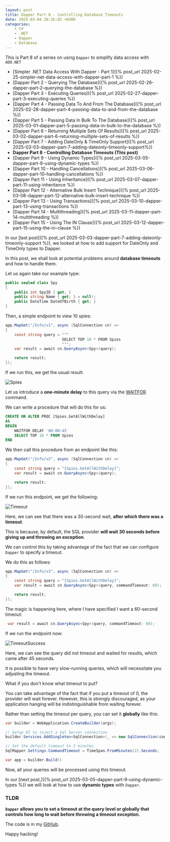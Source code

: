 ```yaml
---
layout: post
title: Dapper Part 8 - Controlling Database Timeouts
date: 2025-03-04 20:26:02 +0300
categories:
    - C#
    - .NET
    - Dapper
    - Database
---
```

This is Part 8 of a series on using `Dapper` to simplify data access with `ADO.NET`

* [Simpler .NET Data Access With Dapper - Part 1]({% post_url 2025-02-25-simpler-net-data-access-with-dapper-part-1 %})
* [Dapper Part 2 - Querying The Database]({% post_url 2025-02-26-dapper-part-2-querying-the-database %})
* [Dapper Part 3 - Executing Queries]({% post_url 2025-02-27-dapper-part-3-executing-queries %})
* [Dapper Part 4 - Passing Data To And From The Database]({% post_url 2025-02-28-dapper-part-4-passing-data-to-and-from-the-database %})
* [Dapper Part 5 - Passing Data In Bulk To The Database]({% post_url 2025-03-01-dapper-part-5-passing-data-in-bulk-to-the-database %})
* [Dapper Part 6 - Returning Multiple Sets Of Results]({% post_url 2025-03-02-dapper-part-6-returning-multiple-sets-of-results %})
* [Dapper Part 7 - Adding DateOnly & TimeOnly Support]({% post_url 2025-03-03-dapper-part-7-adding-dateonly-timeonly-support%})
* **Dapper Part 8 - Controlling Database Timeouts (This post)**
* [Dapper Part 9 - Using Dynamic Types]({% post_url 2025-03-05-dapper-part-9-using-dynamic-types %})
* [Dapper Part 10 - Handling Cancellations]({% post_url 2025-03-06-dapper-part-10-handling-cancellations %})
* [Dapper Part 11 - Using Inheritance]({% post_url 2025-03-07-dapper-part-11-using-inheritance %})
* [Dapper Part 12 - Alternative Bulk Insert Technique]({% post_url 2025-03-08-dapper-part-12-alternative-bulk-insert-technique %})
* [Dapper Part 13 - Using Transactions]({% post_url 2025-03-10-dapper-part-13-using-transactions %})
* [Dapper Part 14 - Multithreading]({% post_url 2025-03-11-dapper-part-14-multithreading %})
* [Dapper Part 15 - Using The IN Clause]({% post_url 2025-03-12-dapper-part-15-using-the-in-clause %})

In our [last post]({% post_url 2025-03-03-dapper-part-7-adding-dateonly-timeonly-support %}), we looked at how to add support for DateOnly and TimeOnly types to Dapper.

In this post, we shall look at potential problems around **database timeouts** and how to handle them.

Let us again take our example type:

```c#
public sealed class Spy
{
    public int SpyID { get; }
    public string Name { get; } = null!;
    public DateTime DateOfBirth { get; }
}
```

Then, a simple endpoint to view 10 spies:

```c#
app.MapGet("/Info/v1", async (SqlConnection cn) =>
{
    const string query = """
                         SELECT TOP 10 * FROM Spies
                         """;
    var result = await cn.QueryAsync<Spy>(query);

    return result;
});
```

If we run this, we get the usual result:

![Spies](../images/2025/03/Spies.png)

Let us introduce a **one-minute delay** to this query via the [WAITFOR](https://learn.microsoft.com/en-us/sql/t-sql/language-elements/waitfor-transact-sql?view=sql-server-ver16) command.

We can write a procedure that will do this for us:

```sql
CREATE OR ALTER PROC [Spies.GetAllWithDelay]
AS
BEGIN
    WAITFOR DELAY '00:00:45'
    SELECT TOP 10 * FROM Spies
END
```

We then call this procedure from an endpoint like this:

```c#
app.MapGet("/Info/v2", async (SqlConnection cn) =>
{
    const string query = "[Spies.GetAllWithDelay]";
    var result = await cn.QueryAsync<Spy>(query);

    return result;
});
```

If we run this endpoint, we get the following:

![Timeout](../images/2025/03/DapperTimeout.png)

Here, we can see that there was a 30-second wait, **after which there was a timeout**.

This is because, by default, the SQL provider **will wait 30 seconds before giving up and throwing an exception**.

We can control this by taking advantage of the fact that we can configure `Dapper` to specify a timeout.

We do this as follows:

```c#
app.MapGet("/Info/v3", async (SqlConnection cn) =>
{
    const string query = "[Spies.GetAllWithDelay]";
    var result = await cn.QueryAsync<Spy>(query, commandTimeout: 60);

    return result;
});
```

The magic is happening here, where I have specified I want a 60-second timeout:

```c#
 var result = await cn.QueryAsync<Spy>(query, commandTimeout: 60);
```

If we run the endpoint now:

![TimeoutSuccess](../images/2025/03/TimeoutSuccess.png)

Here, we can see the query did not timeout and waited for results, which came after 45 seconds.

It is possible to have very slow-running queries, which will necessitate you adjusting the timeout.

What if you don't know what timeout to put?

You can take advantage of the fact that if you put a timeout of 0, the provider will wait forever. However, this is strongly discouraged, as your application hanging will be indistinguishable from waiting forever.

Rather than setting the timeout per query, you can set it **globally** like this:

```c#
var builder = WebApplication.CreateBuilder(args);

// Setup DI to inject a Sql Server connection
builder.Services.AddSingleton<SqlConnection>(_ => new SqlConnection(connectionString));

// Set the default timeout to 2 minutes
SqlMapper.Settings.CommandTimeout = TimeSpan.FromMinutes(2).Seconds;

var app = builder.Build()
```

Now, all your queries will be processed using this timeout.

In our [next post,]({% post_url 2025-03-05-dapper-part-9-using-dynamic-types %}) we will look at how to use **dynamic types** with `Dapper`.

### TLDR

**`Dapper` allows you to set a timeout at the query level or globally that controls how long to wait before throwing a timeout exception.**

The code is in my [GitHub](https://github.com/conradakunga/BlogCode/tree/master/2025-03-04%20-%20Dapper%20Part%208).

Happy hacking!
